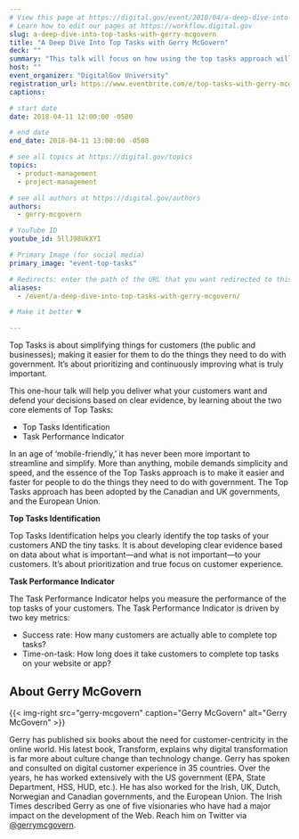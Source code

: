 ```yaml
---
# View this page at https://digital.gov/event/2018/04/a-deep-dive-into-top-tasks
# Learn how to edit our pages at https://workflow.digital.gov
slug: a-deep-dive-into-top-tasks-with-gerry-mcgovern
title: "A Deep Dive Into Top Tasks with Gerry McGovern"
deck: ""
summary: "This talk will focus on how using the top tasks approach will help you deliver what your customers want to make it easier and faster for people to do things they need to do with government."
host: ""
event_organizer: "DigitalGov University"
registration_url: https://www.eventbrite.com/e/top-tasks-with-gerry-mcgovern-registration-43479365954
captions: 

# start date
date: 2018-04-11 12:00:00 -0500

# end date
end_date: 2018-04-11 13:00:00 -0500

# see all topics at https://digital.gov/topics
topics: 
  - product-management
  - project-management

# see all authors at https://digital.gov/authors
authors: 
  - gerry-mcgovern

# YouTube ID
youtube_id: 5llJ98UkXYI

# Primary Image (for social media)
primary_image: "event-top-tasks"

# Redirects: enter the path of the URL that you want redirected to this page
aliases: 
  - /event/a-deep-dive-into-top-tasks-with-gerry-mcgovern/

# Make it better ♥

---
```


Top Tasks is about simplifying things for customers (the public and businesses); making it easier for them to do the things they need to do with government. It’s about prioritizing and continuously improving what is truly important.

This one-hour talk will help you deliver what your customers want and defend your decisions based on clear evidence, by learning about the two core elements of Top Tasks:

- Top Tasks Identification
- Task Performance Indicator

In an age of ‘mobile-friendly,’ it has never been more important to streamline and simplify. More than anything, mobile demands simplicity and speed, and the essence of the Top Tasks approach is to make it easier and faster for people to do the things they need to do with government. The Top Tasks approach has been adopted by the Canadian and UK governments, and the European Union.

**Top Tasks Identification**

Top Tasks Identification helps you clearly identify the top tasks of your customers AND the tiny tasks. It is about developing clear evidence based on data about what is important—and what is not important—to your customers. It’s about prioritization and true focus on customer experience.

**Task Performance Indicator**

The Task Performance Indicator helps you measure the performance of the top tasks of your customers. The Task Performance Indicator is driven by two key metrics:

- Success rate: How many customers are actually able to complete top tasks?
- Time-on-task: How long does it take customers to complete top tasks on your website or app?


## About Gerry McGovern

{{< img-right src="gerry-mcgovern" caption="Gerry McGovern" alt="Gerry McGovern" >}}

Gerry has published six books about the need for customer-centricity in the online world. His latest book, Transform, explains why digital transformation is far more about culture change than technology change. Gerry has spoken and consulted on digital customer experience in 35 countries. Over the years, he has worked extensively with the US government (EPA, State Department, HSS, HUD, etc.). He has also worked for the Irish, UK, Dutch, Norwegian and Canadian governments, and the European Union. The Irish Times described Gerry as one of five visionaries who have had a major impact on the development of the Web. Reach him on Twitter via [@gerrymcgovern](https://twitter.com/gerrymcgovern).
